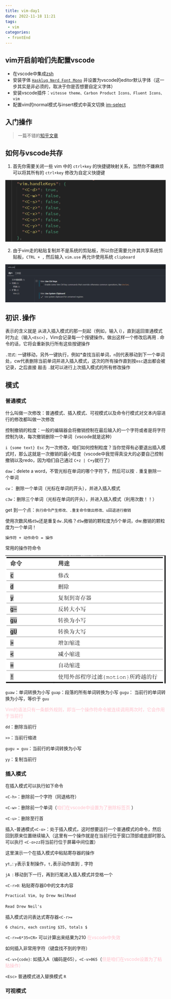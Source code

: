 ```yaml
---
title: vim-day1
date: 2022-11-18 11:21
tags: 
 - vim
categories: 
 - frontEnd
---
```


## vim开启前咱们先配置vscode

* 在vscode中集成[zsh](https://juejin.cn/post/7114672924245622821)
* 安装字体 [`Hasklug Nerd Font Mono`](https://juejin.cn/post/7119141141152268301) 并设置为vscode的editor默认字体（这一步其实是非必须的，取决于你是否想要自定义字体）
* 安装vscode插件：`vitesse theme、Carbon Product Icons、Fluent Icons、vim`
* 配置vim的normal模式与insert模式中英文切换 [im-select](https://www.zhihu.com/question/303850876)

## 入门操作

> 一篇不错的[知乎文章](https://zhuanlan.zhihu.com/p/430310347)

## 如何与vscode共存

1. 首先你需要关闭一些 vim 中的 `ctrl+key` 的快捷键映射关系，当然你不嫌麻烦可以将其所有的 `ctrl+key` 修改为自定义快捷键

![禁止一些ctrl键](./2022-11-21-10-35-04.png)

2. 由于vim走的粘贴复制并不是系统的剪贴板，所以你还需要允许其共享系统剪贴板，`CTRL + ,` 然后输入 `vim.use` 再允许使用系统 `clipboard`

![禁止一些ctrl键](./2022-11-18-11-31-54.png)

## 初识`.`操作

表示的含义就是 从进入插入模式的那一刻起（例如，输入 i），直到返回普通模式时为止（输入`<Esc>`），Vim会记录每一个按键操作。做出这样一个修改后再用 . 命令的话，它将会重新执行所有这些按键操作

`.范式`: 一键移动，另外一键执行，例如*查找当前单词，`n`则代表移动到下一个单词处，cw代表删除当前单词并进入插入模式，这次的所有操作直到按`esc`退出都会被记录，之后直接 敲击 `.`就可以进行上次插入模式的所有修改操作

## 模式

### 普通模式

什么叫做一次修改：普通模式、插入模式、可视模式以及命令行模式对文本内容进行的修改都叫做一次修改

控制撤销的粒度：一般的编辑器会将撤销控制在最后输入的一个字符或者是将字符控制为块，每次撤销删除一个单词（vscode就是这种）

`i {some text} Esc` 为一次修改，咱们如何控制粒度？当你觉得有必要退出插入模式时，那么这就是一次撤销的最小粒度（vscode中我觉得真没大的必要自己控制撤销以及redo，因为咱们自己通过 `C+z | C+y`就行了）

`daw`：delete a word，不管光标在单词的哪个字符下，然后可以按 `.` 重复删除一个单词

`cw`： 删除一个单词（光标在单词的开头），并进入插入模式

`c3w`：删除三个单词（光标在单词的开头），并进入插入模式（利用次数！！）

get 到一个点：`执行命令产生修改、.重复命令做出修改、u回退进行撤销`

使用次数风格`d5w`还是重复`dw.`风格？`d5w`撤销的颗粒度为5个单词，dw.撤销的颗粒度为一个单词！

`操作符 + 动作命令 = 操作`

常用的操作符命令

![常用的操作符命令](./2022-11-24-15-25-48.png)

`guaw`：单词转换为小写
`guap`：段落的所有单词转换为小写
`gugu`： 当前行的单词转换为小写，等价于 `guu`

<span style="color: pink;">Vim的语法只有一条额外规则，即当一个操作符命令被连续调用两次时，它会作用于当前行</span>

`dd`：删除当前行

`>>`：当前行缩进

`gugu = guu`：当前行的单词转换为小写

`yy`：复制当前行

### 插入模式

在插入模式可以执行如下命令

`<C-h>`：删除前一个字符（同退格符）

`<C-w>`：删除前一个单词（<span style="color: pink;">咱们在vscode中设置为了删除标签页</span> ）

`<C-u>`：删除至行首

插入-普通模式`<C-o>`：处于插入模式，这时想要运行一个普通模式的命令，然后回到原来位置继续输入（这里有一个操作就是在当前行位于窗口顶部或底部时那么可以执行 `<C-o>zz`将当前行位于屏幕中间位置）

这里演示一个在插入模式中粘贴寄存器的操作

`yt,`: `y`表示复制操作，`t,`表示动作直到  `,` 字符

`jA `: 移动到下一行，再到行尾进入插入模式并空格一个

`<C-r>0`: 粘贴寄存器0中的文本内容

```txt
Practical Vim, by Drew NeilRead 

Read Drew Neil's
```

插入模式访问表达式寄存器`<C-r>=`

```txt
6 chairs, each costing $35, totals $
```

`<C-r>=6*35<CR>` 可以计算出来结果为210 <span style="color: pink;">在vscode中失效</span>

如何插入非常用字符（键盘找不到的字符）

`<C-v>{code}`: 如插入A（编码是65），`<C-v>065`（<span style="color: pink;">但是咱们在vscode设置为了粘贴操作）</span>

`<Esc>` 普通模式进入替换模式 `R`

### 可视模式
